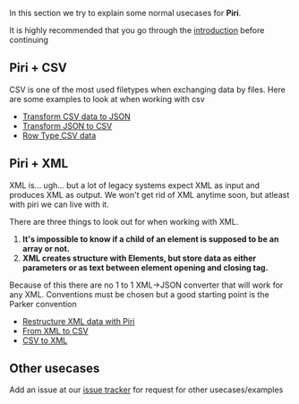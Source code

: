 In this section we try to explain some normal usecases for __Piri__.

It is highly recommended that you go through the [introduction](../../introduction) before continuing

## Piri + CSV

CSV is one of the most used filetypes when exchanging data by files. Here are some examples to look at when working with csv

* [Transform CSV data to JSON]()
* [Transform JSON to CSV]()
* [Row Type CSV data]()


## Piri + XML

XML is... ugh... but a lot of legacy systems expect XML as input and produces XML as output. We won't get rid of XML anytime soon, but atleast with piri we can live with it.

There are three things to look out for when working with XML.

1. __It's impossible to know if a child of an element is supposed to be an array or not.__
2. __XML creates structure with Elements, but store data as either parameters or as text between element opening and closing tag.__

Because of this there are no 1 to 1 XML->JSON converter that will work for any XML. Conventions  must be chosen but a good starting point is the Parker convention

* [Restructure XML data with Piri]()
* [From XML to CSV]()
* [CSV to XML]()

## Other usecases

Add an issue at our [issue tracker](https://github.com/greenbird/piri/issues) for request for other usecases/examples

